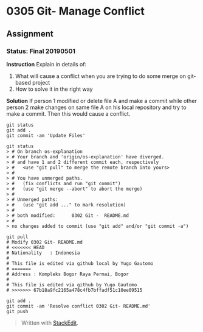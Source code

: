 # 0305 Git- Manage Conflict
## Assignment
### Status: Final 20190501

**Instruction**
Explain in details of:

 1. What will cause a conflict when you are trying to do some merge on git-based project
 2. How to solve it in the right way

**Solution**
If person 1 modified or delete file A and make a commit while other person 2 make changes on same file A on his local repository and try to make a commit. Then this would cause a conflict.
```Git Config
git status
git add .
git commit -am 'Update Files'

git status
> # On branch os-explanation
> # Your branch and 'origin/os-explanation' have diverged.
> # and have 1 and 2 different commit each, respectively
> #   <use "git pull" to merge the remote branch into yours>
> #
> # You have unmerged paths.
> #   (fix conflicts and run "git commit")
> #   (use "git merge --abort" to abort the merge)
> #
> # Unmerged paths:
> #   (use "git add ..." to mark resolution)
> #
> # both modified:      0302 Git -  README.md
> #
> no changes added to commit (use "git add" and/or "git commit -a")

git pull
# Modify 0302 Git- README.md
# <<<<<<< HEAD
# Nationality	: Indonesia
# 
# This file is edited via github local by Yugo Gautomo
# =======
# Address : Kompleks Bogor Raya Permai, Bogor
# 
# This file is edited via github by Yugo Gautomo
# >>>>>>> 67b18a9fc2165a478c4fb7bffadf51c10ee09515

git add .
git commit -am 'Resolve conflict 0302 Git- README.md'
git push
```

> Written with [StackEdit](https://stackedit.io/).
